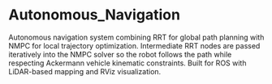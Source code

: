 # Autonomous_Navigation
Autonomous navigation system combining RRT for global path planning with NMPC for local trajectory optimization. Intermediate RRT nodes are passed iteratively into the NMPC solver so the robot follows the path while respecting Ackermann vehicle kinematic constraints. Built for ROS with LiDAR-based mapping and RViz visualization.
